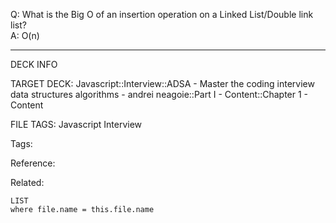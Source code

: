 Q: What is the Big O of an insertion operation on a Linked List/Double link list?  
A: O(n)
<!--ID: 1690027056048-->

---

DECK INFO

TARGET DECK: Javascript::Interview::ADSA - Master the coding interview data structures algorithms - andrei neagoie::Part I - Content::Chapter 1 - Content

FILE TAGS: Javascript Interview

Tags:

Reference:

Related:

```dataview
LIST
where file.name = this.file.name
```
